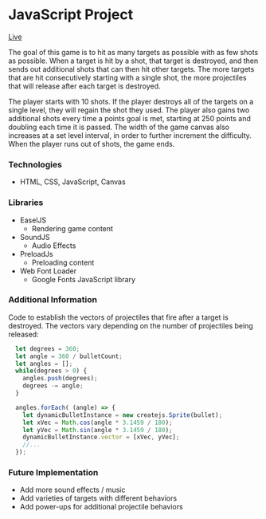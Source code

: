 # JavaScript Project

[Live](http://scandycuz.github.io/reaction/)

The goal of this game is to hit as many targets as possible with as few shots as possible. When a target is hit by a shot, that target is destroyed, and then sends out additional shots that can then hit other targets. The more targets that are hit consecutively starting with a single shot, the more projectiles that will release after each target is destroyed.

The player starts with 10 shots. If the player destroys all of the targets on a single level, they will regain the shot they used. The player also gains two additional shots every time a points goal is met, starting at 250 points and doubling each time it is passed. The width of the game canvas also increases at a set level interval, in order to further increment the difficulty. When the player runs out of shots, the game ends.

### Technologies

* HTML, CSS, JavaScript, Canvas

### Libraries

* EaselJS
  * Rendering game content
* SoundJS
  * Audio Effects
* PreloadJs
  * Preloading content
* Web Font Loader
  * Google Fonts JavaScript library

### Additional Information

Code to establish the vectors of projectiles that fire after a target is destroyed. The vectors vary depending on the number of projectiles being released:

```js
  let degrees = 360;
  let angle = 360 / bulletCount;
  let angles = [];
  while(degrees > 0) {
    angles.push(degrees);
    degrees -= angle;
  }

  angles.forEach( (angle) => {
    let dynamicBulletInstance = new createjs.Sprite(bullet);
    let xVec = Math.cos(angle * 3.1459 / 180);
    let yVec = Math.sin(angle * 3.1459 / 180);
    dynamicBulletInstance.vector = [xVec, yVec];
    //...
  });
```

### Future Implementation

* Add more sound effects / music
* Add varieties of targets with different behaviors
* Add power-ups for additional projectile behaviors
